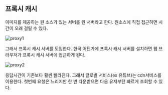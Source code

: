 ## 프록시 캐시
이미지를 제공하는 원 소스가 있는 서버를 원 서버라고 한다.
원소스에 직접 접근하면 시간이 오래 걸릴 수 있다. 

![proxy1](https://user-images.githubusercontent.com/60098769/119478606-e7619280-bd8a-11eb-8e1a-7956ac59e685.JPG)

그래서 프록시 캐시 서버를 도입한다. 
한국 어딘가에 프록시 캐시 서버를 설치하면 
웹 브라우저가 프록시 캐시 서버에 접근하게 된다.

![proxy2](https://user-images.githubusercontent.com/60098769/119478612-e7fa2900-bd8a-11eb-86c2-251a0cbf91ee.JPG)

응답시간이 기존보다 훨씬 빨라진다.
그래서 글로벌 서비스(ex 유튜브)는 cdn서비스를 이용한다.
첫번째 요청은 느리지만 한 번 다운받으면 다음 유저부턴 빠르게 조회할 수 있다.
